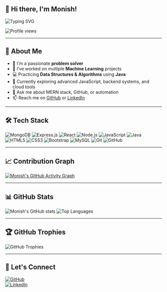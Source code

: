 ## 👋 Hi there, I'm Monish!

<!-- Typing animation -->
![Typing SVG](https://readme-typing-svg.demolab.com?font=Fira+Code&pause=1000&color=36BCF7&center=true&width=500&lines=Passionate+Problem+Solver;MERN+Stack+Developer;Worked+on+ML+Projects;DSA+using+Java)

<!-- Profile views -->
![Profile views](https://komarev.com/ghpvc/?username=monish-2004&color=blue)

---

## 🚀 About Me

- 🧠 I'm a passionate **problem solver**
- 🤖 I’ve worked on multiple **Machine Learning** projects  
- 💻 Practicing **Data Structures & Algorithms** using **Java**
- 🌱 Currently exploring advanced JavaScript, backend systems, and cloud tools  
- 💬 Ask me about MERN stack, GitHub, or automation  
- 📫 Reach me on [GitHub](https://github.com/monish-2004) or [LinkedIn](https://linkedin.com/in/monish-a-963b6a2a5)

---

## 🛠️ Tech Stack

![MongoDB](https://img.shields.io/badge/MongoDB-4EA94B?style=for-the-badge&logo=mongodb&logoColor=white)
![Express.js](https://img.shields.io/badge/Express.js-000000?style=for-the-badge&logo=express&logoColor=white)
![React](https://img.shields.io/badge/React-20232a?style=for-the-badge&logo=react&logoColor=61dafb)
![Node.js](https://img.shields.io/badge/Node.js-339933?style=for-the-badge&logo=node-dot-js&logoColor=white)
![JavaScript](https://img.shields.io/badge/JavaScript-f7df1e?style=for-the-badge&logo=javascript&logoColor=black)
![Java](https://img.shields.io/badge/Java-ED8B00?style=for-the-badge&logo=java&logoColor=white)
![HTML5](https://img.shields.io/badge/HTML5-e34c26?style=for-the-badge&logo=html5&logoColor=white)
![CSS3](https://img.shields.io/badge/CSS3-264de4?style=for-the-badge&logo=css3&logoColor=white)
![Bootstrap](https://img.shields.io/badge/Bootstrap-563D7C?style=for-the-badge&logo=bootstrap&logoColor=white)
![MySQL](https://img.shields.io/badge/MySQL-005C84?style=for-the-badge&logo=mysql&logoColor=white)
![Git](https://img.shields.io/badge/Git-F05032?style=for-the-badge&logo=git&logoColor=white)
![GitHub](https://img.shields.io/badge/GitHub-181717?style=for-the-badge&logo=github&logoColor=white)

---

## 📈 Contribution Graph

[![Monish's GitHub Activity Graph](https://github-readme-activity-graph.vercel.app/graph?username=monish-2004&theme=react-dark&hide_border=true)](https://github.com/ashutosh00710/github-readme-activity-graph)

---

## 📊 GitHub Stats

![Monish's GitHub stats](https://github-readme-stats.vercel.app/api?username=monish-2004&show_icons=true&theme=radical)
![Top Languages](https://github-readme-stats.vercel.app/api/top-langs/?username=monish-2004&layout=compact&theme=radical)

---

## 🏆 GitHub Trophies

![GitHub Trophies](https://github-profile-trophy.vercel.app/?username=monish-2004&theme=onedark&margin-w=10&no-frame=true)

---

## 🔗 Let's Connect

[![GitHub](https://img.shields.io/badge/GitHub-181717?style=for-the-badge&logo=github)](https://github.com/monish-2004)  
[![LinkedIn](https://img.shields.io/badge/LinkedIn-0072b1?style=for-the-badge&logo=linkedin&logoColor=white)](https://linkedin.com/in/monish-a-963b6a2a5)
